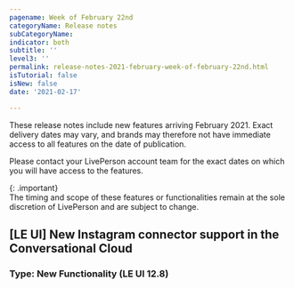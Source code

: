 ```yaml
---
pagename: Week of February 22nd
categoryName: Release notes
subCategoryName: 
indicator: both
subtitle: ''
level3: ''
permalink: release-notes-2021-february-week-of-february-22nd.html
isTutorial: false
isNew: false
date: '2021-02-17'

---
```


These release notes include new features arriving February 2021. Exact delivery dates may vary, and brands may therefore not have immediate access to all features on the date of publication.

Please contact your LivePerson account team for the exact dates on which you will have access to the features.

{: .important}  
The timing and scope of these features or functionalities remain at the sole discretion of LivePerson and are subject to change.

## [LE UI] New Instagram connector support in the Conversational Cloud
### Type: New Functionality (LE UI 12.8)
